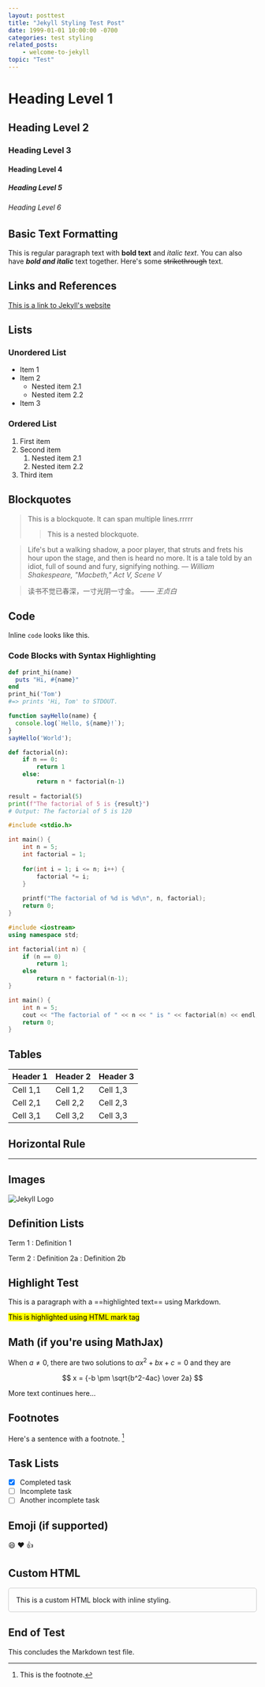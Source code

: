 ```yaml
---
layout: posttest
title: "Jekyll Styling Test Post"
date: 1999-01-01 10:00:00 -0700
categories: test styling
related_posts:
    - welcome-to-jekyll
topic: "Test"
---
```



# Heading Level 1
## Heading Level 2
### Heading Level 3
#### Heading Level 4
##### Heading Level 5
###### Heading Level 6

## Basic Text Formatting

This is regular paragraph text with **bold text** and *italic text*. You can also have ***bold and italic*** text together. Here's some ~~strikethrough~~ text.

<!-- related posts testing
  - first-related-post
  - second-related-post
  - another-cool-post -->

## Links and References

[This is a link to Jekyll's website](https://jekyllrb.com/)

## Lists

### Unordered List
* Item 1
* Item 2
  * Nested item 2.1
  * Nested item 2.2
* Item 3

### Ordered List
1. First item
2. Second item
   1. Nested item 2.1
   2. Nested item 2.2
3. Third item

## Blockquotes

> This is a blockquote.
> It can span multiple lines.rrrrr
>
> > This is a nested blockquote.

> Life's but a walking shadow, a poor player, that struts and frets his hour upon the stage, and then is heard no more. It is a tale told by an idiot, full of sound and fury, signifying nothing.
><cite>— William Shakespeare, "Macbeth," Act V, Scene V</cite>

>读书不觉已春深，一寸光阴一寸金。 
><cite>—— 王贞白</cite>





## Code

Inline `code` looks like this.

### Code Blocks with Syntax Highlighting

```ruby
def print_hi(name)
  puts "Hi, #{name}"
end
print_hi('Tom')
#=> prints 'Hi, Tom' to STDOUT.
```

```javascript
function sayHello(name) {
  console.log(`Hello, ${name}!`);
}
sayHello('World');
```
```python
def factorial(n):
    if n == 0:
        return 1
    else:
        return n * factorial(n-1)
        
result = factorial(5)
print(f"The factorial of 5 is {result}")
# Output: The factorial of 5 is 120
```
```c
#include <stdio.h>

int main() {
    int n = 5;
    int factorial = 1;
    
    for(int i = 1; i <= n; i++) {
        factorial *= i;
    }
    
    printf("The factorial of %d is %d\n", n, factorial);
    return 0;
}
```
```cpp
#include <iostream>
using namespace std;

int factorial(int n) {
    if (n == 0)
        return 1;
    else
        return n * factorial(n-1);
}

int main() {
    int n = 5;
    cout << "The factorial of " << n << " is " << factorial(n) << endl;
    return 0;
}
```

## Tables

| Header 1 | Header 2 | Header 3 |
|----------|----------|----------|
| Cell 1,1 | Cell 1,2 | Cell 1,3 |
| Cell 2,1 | Cell 2,2 | Cell 2,3 |
| Cell 3,1 | Cell 3,2 | Cell 3,3 |

## Horizontal Rule

---

## Images

![Jekyll Logo](https://jekyllrb.com/img/logo-2x.png)

## Definition Lists

Term 1
: Definition 1

Term 2
: Definition 2a
: Definition 2b

## Highlight Test

This is a paragraph with a ==highlighted text== using Markdown.

<mark>This is highlighted using HTML mark tag</mark>

## Math (if you're using MathJax)


When $a \ne 0$, there are two solutions to $ax^2 + bx + c = 0$ and they are

$$ x = {-b \pm \sqrt{b^2-4ac} \over 2a} $$

More text continues here...


## Footnotes

Here's a sentence with a footnote. [^1]

[^1]: This is the footnote.

## Task Lists

- [x] Completed task
- [ ] Incomplete task
- [ ] Another incomplete task

## Emoji (if supported)

:smile: :heart: :thumbsup:

## Custom HTML

<div style="padding: 15px; border: 1px solid #ccc; border-radius: 5px;">
  This is a custom HTML block with inline styling.
</div>

## End of Test

This concludes the Markdown test file.